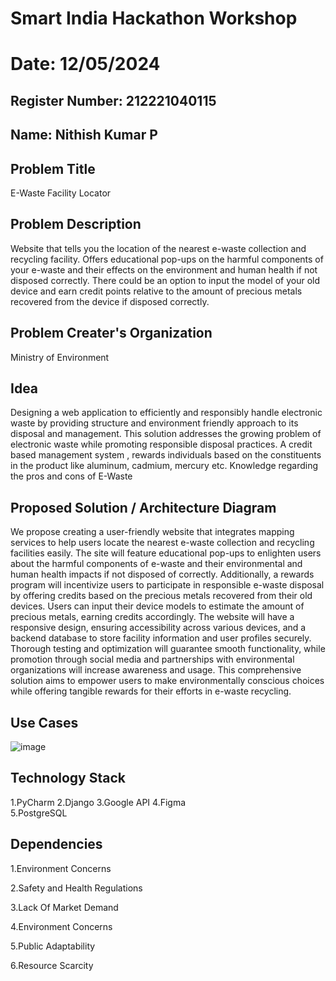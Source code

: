# Smart India Hackathon Workshop
# Date: 12/05/2024
## Register Number: 212221040115
## Name: Nithish Kumar P
## Problem Title
E-Waste Facility Locator
## Problem Description
Website that tells you the location of the nearest e-waste collection and recycling facility. Offers educational pop-ups on the harmful components of your e-waste and their effects on the environment and human health if not disposed correctly. There could be an option to input the model of your old device and earn credit points relative to the amount of precious metals recovered from the device if disposed correctly.
## Problem Creater's Organization
Ministry of Environment

## Idea

Designing a web application  to efficiently and responsibly handle electronic waste by providing structure and environment friendly approach to its disposal and management.
This solution addresses the growing problem of electronic waste while promoting responsible disposal practices. 
A credit based  management system , rewards individuals based on the constituents in the product like aluminum, cadmium, mercury etc.
Knowledge regarding the pros and cons of E-Waste

## Proposed Solution / Architecture Diagram

We propose creating a user-friendly website that integrates mapping services to help users locate the nearest e-waste collection and recycling facilities easily. The site will feature educational pop-ups to enlighten users about the harmful components of e-waste and their environmental and human health impacts if not disposed of correctly. Additionally, a rewards program will incentivize users to participate in responsible e-waste disposal by offering credits based on the precious metals recovered from their old devices. Users can input their device models to estimate the amount of precious metals, earning credits accordingly. The website will have a responsive design, ensuring accessibility across various devices, and a backend database to store facility information and user profiles securely. Thorough testing and optimization will guarantee smooth functionality, while promotion through social media and partnerships with environmental organizations will increase awareness and usage. This comprehensive solution aims to empower users to make environmentally conscious choices while offering tangible rewards for their efforts in e-waste recycling.


## Use Cases

![image](https://github.com/nithish143257/SIHPS/assets/113762839/fb60f889-a47f-485a-ac1a-dff5f05bf5b7)

## Technology Stack

1.PyCharm
2.Django
3.Google API
4.Figma  
5.PostgreSQL

## Dependencies

1.Environment Concerns

2.Safety and Health Regulations

3.Lack Of Market Demand 

4.Environment Concerns

5.Public Adaptability

6.Resource Scarcity 



